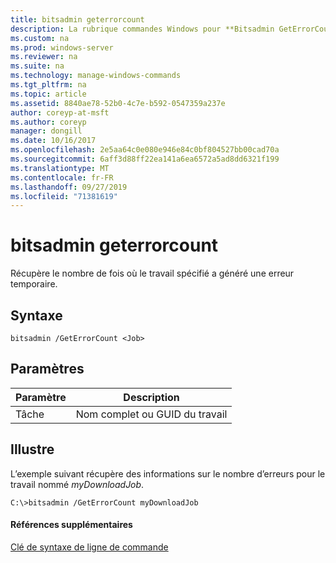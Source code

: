 ```yaml
---
title: bitsadmin geterrorcount
description: La rubrique commandes Windows pour **Bitsadmin GetErrorCount** -récupère le nombre de fois où le travail spécifié a généré une erreur temporaire.
ms.custom: na
ms.prod: windows-server
ms.reviewer: na
ms.suite: na
ms.technology: manage-windows-commands
ms.tgt_pltfrm: na
ms.topic: article
ms.assetid: 8840ae78-52b0-4c7e-b592-0547359a237e
author: coreyp-at-msft
ms.author: coreyp
manager: dongill
ms.date: 10/16/2017
ms.openlocfilehash: 2e5aa64c0e080e946e84c0bf804527bb00cad70a
ms.sourcegitcommit: 6aff3d88ff22ea141a6ea6572a5ad8dd6321f199
ms.translationtype: MT
ms.contentlocale: fr-FR
ms.lasthandoff: 09/27/2019
ms.locfileid: "71381619"
---
```

# <a name="bitsadmin-geterrorcount"></a>bitsadmin geterrorcount



Récupère le nombre de fois où le travail spécifié a généré une erreur temporaire.

## <a name="syntax"></a>Syntaxe

```
bitsadmin /GetErrorCount <Job>
```

## <a name="parameters"></a>Paramètres

|Paramètre|Description|
|---------|-----------|
|Tâche|Nom complet ou GUID du travail|

## <a name="BKMK_examples"></a>Illustre

L’exemple suivant récupère des informations sur le nombre d’erreurs pour le travail nommé *myDownloadJob*.
```
C:\>bitsadmin /GetErrorCount myDownloadJob
```

#### <a name="additional-references"></a>Références supplémentaires

[Clé de syntaxe de ligne de commande](command-line-syntax-key.md)